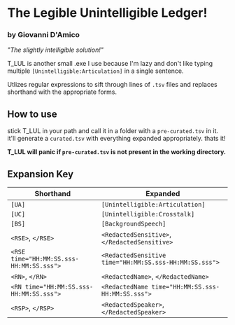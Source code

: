 # The Legible Unintelligible Ledger!
### by Giovanni D'Amico

*"The slightly intelligible solution!"*

T_LUL is another small .exe I use because I'm lazy and don't like typing multiple `[Unintelligible:Articulation]` in a single sentence.

Utlizes regular expressions to sift through lines of `.tsv` files and replaces shorthand with the appropriate forms.

## How to use

stick T_LUL in your path and call it in a folder with a `pre-curated.tsv` in it. it'll generate a `curated.tsv` with everything expanded appropriately. thats it! 

**T_LUL will panic if `pre-curated.tsv` is not present in the working directory.**

## Expansion Key
Shorthand | Expanded
--|--
`[UA]` | `[Unintelligible:Articulation]`
`[UC]` | `[Unintelligible:Crosstalk]`
`[BS]` | `[BackgroundSpeech]`
`<RSE>`, `</RSE>` | `<RedactedSensitive>`,`</RedactedSensitive>`
`<RSE time="HH:MM:SS.sss-HH:MM:SS.sss">` | `<RedactedSensitive time="HH:MM:SS.sss-HH:MM:SS.sss">`
`<RN>`, `</RN>` | `<RedactedName>`, `</RedactedName>`
`<RN time="HH:MM:SS.sss-HH:MM:SS.sss">` |`<RedactedName time="HH:MM:SS.sss-HH:MM:SS.sss">`
`<RSP>`, `</RSP>` | `<RedactedSpeaker>`, `</RedactedSpeaker>` 
